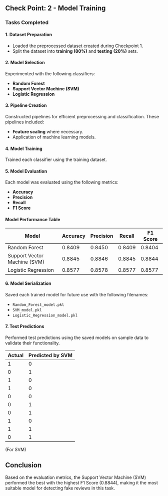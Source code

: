 ## **Check Point: 2 - Model Training**

### **Tasks Completed**

#### 1. Dataset Preparation
- Loaded the preprocessed dataset created during Checkpoint 1.
- Split the dataset into **training (80%)** and **testing (20%)** sets.

#### 2. Model Selection
Experimented with the following classifiers:
- **Random Forest**
- **Support Vector Machine (SVM)**
- **Logistic Regression**

#### 3. Pipeline Creation
Constructed pipelines for efficient preprocessing and classification. These pipelines included:
- **Feature scaling** where necessary.
- Application of machine learning models.

#### 4. Model Training
Trained each classifier using the training dataset.

#### 5. Model Evaluation
Each model was evaluated using the following metrics:
- **Accuracy**
- **Precision**
- **Recall**
- **F1 Score**

#### **Model Performance Table**
| **Model**                  | **Accuracy** | **Precision** | **Recall** | **F1 Score** |
|----------------------------|--------------|---------------|------------|--------------|
| Random Forest              | 0.8409       | 0.8450        | 0.8409     | 0.8404       |
| Support Vector Machine (SVM) | 0.8845       | 0.8846        | 0.8845     | 0.8844       |
| Logistic Regression        | 0.8577       | 0.8578        | 0.8577     | 0.8577       |

#### 6. Model Serialization
Saved each trained model for future use with the following filenames:
- `Random_Forest_model.pkl`
- `SVM_model.pkl`
- `Logistic_Regression_model.pkl`

#### 7. Test Predictions
Performed test predictions using the saved models on sample data to validate their functionality.

| Actual | Predicted by SVM |
|--------|------------------|
| 1      | 0                |
| 0      | 1                |
| 1      | 0                |
| 1      | 0                |
| 0      | 0                |
| 0      | 1                |
| 0      | 1                |
| 1      | 0                |
| 1      | 1                |
| 0      | 1                |
(For SVM)


## Conclusion
Based on the evaluation metrics, the Support Vector Machine (SVM) performed the best with the highest F1 Score (0.8844), making it the most suitable model for detecting fake reviews in this task.

